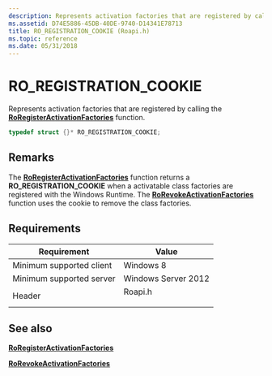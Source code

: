 ```yaml
---
description: Represents activation factories that are registered by calling the RoRegisterActivationFactories function.
ms.assetid: D74E5886-45DB-40DE-9740-D14341E78713
title: RO_REGISTRATION_COOKIE (Roapi.h)
ms.topic: reference
ms.date: 05/31/2018
---
```


# RO\_REGISTRATION\_COOKIE

Represents activation factories that are registered by calling the [**RoRegisterActivationFactories**](/windows/win32/api/roapi/nf-roapi-roregisteractivationfactories) function.


```C++
typedef struct {}* RO_REGISTRATION_COOKIE;
```



## Remarks

The [**RoRegisterActivationFactories**](/windows/win32/api/roapi/nf-roapi-roregisteractivationfactories) function returns a **RO\_REGISTRATION\_COOKIE** when a activatable class factories are registered with the Windows Runtime. The [**RoRevokeActivationFactories**](/windows/win32/api/roapi/nf-roapi-rorevokeactivationfactories) function uses the cookie to remove the class factories.

## Requirements



| Requirement | Value |
|-------------------------------------|------------------------------------------------------------------------------------|
| Minimum supported client<br/> | Windows 8<br/>                                                               |
| Minimum supported server<br/> | Windows Server 2012<br/>                                                     |
| Header<br/>                   | <dl> <dt>Roapi.h</dt> </dl> |



## See also

<dl> <dt>

[**RoRegisterActivationFactories**](/windows/win32/api/roapi/nf-roapi-roregisteractivationfactories)
</dt> <dt>

[**RoRevokeActivationFactories**](/windows/win32/api/roapi/nf-roapi-rorevokeactivationfactories)
</dt> </dl>

 

 
